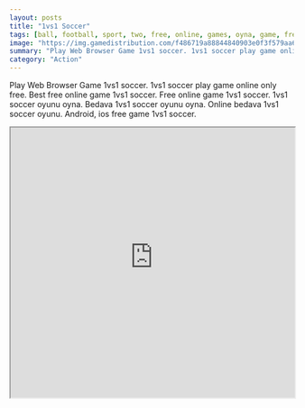 ```yaml
---
layout: posts
title: "1vs1 Soccer"
tags: [ball, football, sport, two, free, online, games, oyna, game, free, games, play, play, games]
image: "https://img.gamedistribution.com/f486719a88844840903e0f3f579aa69e.jpg"
summary: "Play Web Browser Game 1vs1 soccer. 1vs1 soccer play game online only free. Best free online game 1vs1 soccer. Free online game 1vs1 soccer. 1vs1 soccer oyunu oyna. Bedava 1vs1 soccer oyunu oyna. Online bedava 1vs1 soccer oyunu. Android, ios free game 1vs1 soccer."
category: "Action"
---
```


Play Web Browser Game 1vs1 soccer. 1vs1 soccer play game online only free. Best free online game 1vs1 soccer. Free online game 1vs1 soccer. 1vs1 soccer oyunu oyna. Bedava 1vs1 soccer oyunu oyna. Online bedava 1vs1 soccer oyunu. Android, ios free game 1vs1 soccer.

<iframe width="100%" height="480px;" src="https://html5.gamedistribution.com/f486719a88844840903e0f3f579aa69e/"></iframe>